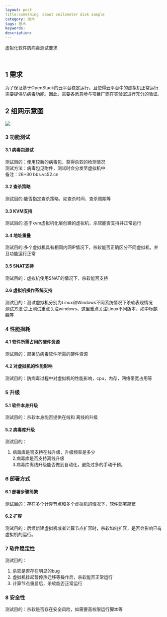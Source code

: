 ```yaml
---
layout: post
title:something　about ceilometer disk sample 
category: 技术
tags: 技术
keywords: 
description: 
---
```



虚拟化软件防病毒测试要求

 
 
## 1	需求 ##

为了保证基于OpenStack的云平台稳定运行，且使得云平台中的虚拟机正常运行  
需要提供防病毒功能。因此，需要各愿意参与项目厂商在实验室进行充分的验证。

## 2	组网示意图 ##

![](http://i.imgur.com/yet2jGQ.png)

### 3	功能测试 ###

#### 3.1	病毒包测试 ####

测试目的：使用较新的病毒包，获得杀软的检测情况  
测试方法：病毒包见附件，测试时会分发至虚拟机中  
备注：26+30  bbs.vc52.cn

#### 3.2	查杀策略 ####

测试目的:能否指定查杀策略，如查杀时间、查杀周期等

#### 3.3	KVM支持 ####

测试目的:基于kvm虚拟机化层创建的虚拟机，杀软能否支持并正常运行

#### 3.4	地址重叠 ####

测试目的:多个虚拟机具有相同内网IP情况下，杀软能否正确区分不同虚拟机，并且功能运行正常

#### 3.5	SNAT支持 ####

测试目的：虚拟机使用SNAT的情况下，杀软能否支持

#### 3.6	虚拟机操作系统支持 ####

测试目的：测试虚拟机分别为Linux和Windows不同系统情况下杀软表现情况  
测试方法:之上测试重点关注windows，这里重点关注Linux不同版本，如中标麒麟等

### 4	性能损耗 ###

#### 4.1	软件所需占用的硬件资源 ####  

测试目的：部署防病毒软件所需的硬件资源  

#### 4.2	对虚拟机的性能影响 ####

测试目的：防病毒过程中对虚拟机的性能影响，cpu，内存，网络带宽占用等

### 5	升级 ###

#### 5.1	软件本身升级 ####

测试目的：杀软本身能否提供在线和 离线的升级

#### 5.2	病毒库升级 ####

测试目的：  
1. 病毒库是否支持在线升级，升级频率是多少  
2.病毒库是否支持离线升级  
3.病毒库离线升级能否做到自动化，避免过多的手动干预。  

### 6	部署方式 ###

#### 6.1	部署步骤简繁 #### 

测试目的：存在多个计算节点和多个虚拟机的情况下，软件部署简繁

#### 6.2	扩容 ####

测试目的：后续新建虚拟机或者计算节点扩容时，杀软如何扩容，是否会影响已有虚拟机的运行。

### 7	软件稳定性 ###

测试目的：  
1. 杀软是否存在明显的bug  
2. 虚拟机挂起暂停热迁移等操作后，杀软能否正常运行  
3. 计算节点重启后，杀软能否正常运行  

### 8	安全性 ###  

测试目的：杀软是否存在安全风险，如需要高权限运行脚本等
